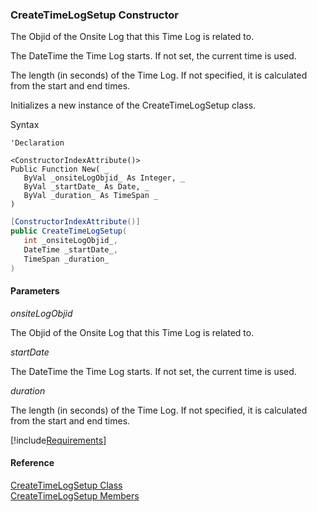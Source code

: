 ﻿### CreateTimeLogSetup Constructor

The Objid of the Onsite Log that this Time Log is related to.

The DateTime the Time Log starts. If not set, the current time is used.

The length (in seconds) of the Time Log. If not specified, it is calculated from the start and end times.

Initializes a new instance of the CreateTimeLogSetup class.

Syntax

```vbnet
'Declaration

<ConstructorIndexAttribute()>
Public Function New( _
   ByVal _onsiteLogObjid_ As Integer, _
   ByVal _startDate_ As Date, _
   ByVal _duration_ As TimeSpan _
)
```

```csharp
[ConstructorIndexAttribute()]
public CreateTimeLogSetup( 
   int _onsiteLogObjid_,
   DateTime _startDate_,
   TimeSpan _duration_
)
```

#### Parameters

_onsiteLogObjid_

The Objid of the Onsite Log that this Time Log is related to.

_startDate_

The DateTime the Time Log starts. If not set, the current time is used.

_duration_

The length (in seconds) of the Time Log. If not specified, it is calculated from the start and end times.

[!include[Requirements](../partials/requirements.md)]

#### Reference

[CreateTimeLogSetup Class](FChoice.Toolkits.Clarify~FChoice.Toolkits.Clarify.FieldOps.CreateTimeLogSetup.md)  
[CreateTimeLogSetup Members](FChoice.Toolkits.Clarify~FChoice.Toolkits.Clarify.FieldOps.CreateTimeLogSetup_members.md)